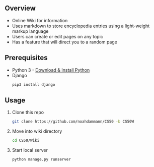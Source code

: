 ## Overview

  - Online Wiki for information
  - Uses markdown to store encyclopedia entries using a light-weight markup language
  - Users can create or edit pages on any topic
  - Has a feature that will direct you to a random page
    
## Prerequisites
  - Python 3 - [Download & Install Python](https://www.python.org/downloads/)
  - Django
    ```sh
    pip3 install django
    ```

## Usage

1. Clone this repo
   ```sh
   git clone https://github.com/noahdammann/CS50 -b CS50W
   ```
2. Move into wiki directory
   ```sh
   cd CS50/Wiki
   ```
3. Start local server
   ```sh
   python manage.py runserver
   ```
